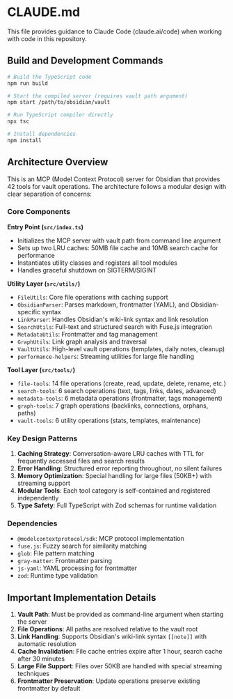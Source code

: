 # CLAUDE.md

This file provides guidance to Claude Code (claude.ai/code) when working with code in this repository.

## Build and Development Commands

```bash
# Build the TypeScript code
npm run build

# Start the compiled server (requires vault path argument)
npm start /path/to/obsidian/vault

# Run TypeScript compiler directly
npx tsc

# Install dependencies
npm install
```

## Architecture Overview

This is an MCP (Model Context Protocol) server for Obsidian that provides 42 tools for vault operations. The architecture follows a modular design with clear separation of concerns:

### Core Components

**Entry Point (`src/index.ts`)**
- Initializes the MCP server with vault path from command line argument
- Sets up two LRU caches: 50MB file cache and 10MB search cache for performance
- Instantiates utility classes and registers all tool modules
- Handles graceful shutdown on SIGTERM/SIGINT

**Utility Layer (`src/utils/`)**
- `FileUtils`: Core file operations with caching support
- `ObsidianParser`: Parses markdown, frontmatter (YAML), and Obsidian-specific syntax
- `LinkParser`: Handles Obsidian's wiki-link syntax and link resolution
- `SearchUtils`: Full-text and structured search with Fuse.js integration
- `MetadataUtils`: Frontmatter and tag management
- `GraphUtils`: Link graph analysis and traversal
- `VaultUtils`: High-level vault operations (templates, daily notes, cleanup)
- `performance-helpers`: Streaming utilities for large file handling

**Tool Layer (`src/tools/`)**
- `file-tools`: 14 file operations (create, read, update, delete, rename, etc.)
- `search-tools`: 6 search operations (text, tags, links, dates, advanced)
- `metadata-tools`: 6 metadata operations (frontmatter, tags management)
- `graph-tools`: 7 graph operations (backlinks, connections, orphans, paths)
- `vault-tools`: 6 utility operations (stats, templates, maintenance)

### Key Design Patterns

1. **Caching Strategy**: Conversation-aware LRU caches with TTL for frequently accessed files and search results
2. **Error Handling**: Structured error reporting throughout, no silent failures
3. **Memory Optimization**: Special handling for large files (50KB+) with streaming support
4. **Modular Tools**: Each tool category is self-contained and registered independently
5. **Type Safety**: Full TypeScript with Zod schemas for runtime validation

### Dependencies

- `@modelcontextprotocol/sdk`: MCP protocol implementation
- `fuse.js`: Fuzzy search for similarity matching
- `glob`: File pattern matching
- `gray-matter`: Frontmatter parsing
- `js-yaml`: YAML processing for frontmatter
- `zod`: Runtime type validation

## Important Implementation Details

1. **Vault Path**: Must be provided as command-line argument when starting the server
2. **File Operations**: All paths are resolved relative to the vault root
3. **Link Handling**: Supports Obsidian's wiki-link syntax `[[note]]` with automatic resolution
4. **Cache Invalidation**: File cache entries expire after 1 hour, search cache after 30 minutes
5. **Large File Support**: Files over 50KB are handled with special streaming techniques
6. **Frontmatter Preservation**: Update operations preserve existing frontmatter by default